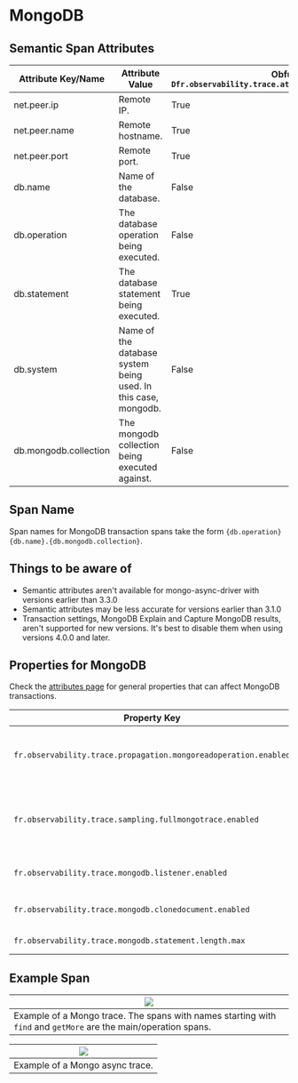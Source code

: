 # MongoDB

## Semantic Span Attributes

| Attribute Key/Name | Attribute Value | Obfuscated/Unset when `-Dfr.observability.trace.attributes.semantics.obfuscation.enabled=true` |
| -- | -------- | -- |
| net.peer.ip | Remote IP. | True |
| net.peer.name | Remote hostname. | True |
| net.peer.port | Remote port. | True |
| db.name | Name of the database. | False |
| db.operation | The database operation being executed. | False |
| db.statement | The database statement being executed. | True |
| db.system | Name of the database system being used. In this case, mongodb. | False |
| db.mongodb.collection | The mongodb collection being executed against. | False |

## Span Name
Span names for MongoDB transaction spans take the form `{db.operation} {db.name}.{db.mongodb.collection}`.

## Things to be aware of

- Semantic attributes aren't available for mongo-async-driver with versions earlier than 3.3.0
- Semantic attributes may be less accurate for versions earlier than 3.1.0
- Transaction settings, MongoDB Explain and Capture MongoDB results, aren't supported for new versions. It's best to disable them when using versions 4.0.0 and later.

## Properties for MongoDB
Check the [attributes page](../attributes.md#properties-used-for-attributes) for general properties that can affect MongoDB transactions.

| Property Key | Default | Description |
| -- | -- | -------- |
| `fr.observability.trace.propagation.mongoreadoperation.enabled`        | `true` | If enabled, allows MongoDB transactions to propagate trace context to ReadOperation, resulting in ReadOperation being a child span of MongoDB span. |
| `fr.observability.trace.sampling.fullmongotrace.enabled`               | `true` | If enabled, spans will be created for all Mongo related transactions. If disabled, spans will only be created for the main MongoDBConnection/MongoDBCommand transactions, when commands are sent to Mongo. |
| `fr.observability.trace.mongodb.listener.enabled`                      | `true` | If enabled, an attempt will be made to add a CommandListener to MongoClients to achieve improved tracing. |
| `fr.observability.trace.mongodb.clonedocument.enabled`                 | `false` | If enabled, will clone the command document in the CommandListener when it used. |
| `fr.observability.trace.mongodb.statement.length.max`                  | `32 * 1024` | The maximum length for the `db.statement` span attribute for MongoDB spans. |


## Example Span
| <a href="/images/Tracing/mongoexample.png" target="_blank">![](/images/Tracing/mongoexample.png)</a> |
| -- |
| Example of a Mongo trace. The spans with names starting with `find` and `getMore` are the main/operation spans. |

| <a href="/images/Tracing/mongoasyncexample.png" target="_blank">![](/images/Tracing/mongoasyncexample.png)</a> |
| -- |
| Example of a Mongo async trace. |
